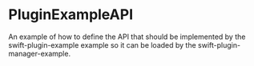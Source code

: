 # PluginExampleAPI
An example of how to define the API that should be implemented by the swift-plugin-example example so it can be loaded by the swift-plugin-manager-example.
